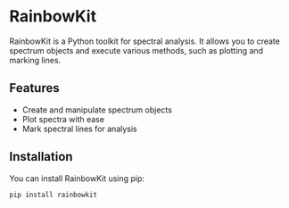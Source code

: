 # RainbowKit

RainbowKit is a Python toolkit for spectral analysis. It allows you to create spectrum objects and execute various methods, such as plotting and marking lines.

## Features

- Create and manipulate spectrum objects
- Plot spectra with ease
- Mark spectral lines for analysis

## Installation

You can install RainbowKit using pip:

```bash
pip install rainbowkit
```


